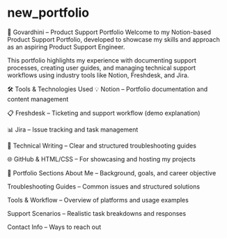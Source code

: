 # new_portfolio
🧳 Govardhini – Product Support Portfolio
Welcome to my Notion-based Product Support Portfolio, developed to showcase my skills and approach as an aspiring Product Support Engineer.

This portfolio highlights my experience with documenting support processes, creating user guides, and managing technical support workflows using industry tools like Notion, Freshdesk, and Jira.

🛠️ Tools & Technologies Used
💡 Notion – Portfolio documentation and content management

📋 Freshdesk – Ticketing and support workflow (demo explanation)

📊 Jira – Issue tracking and task management

🧠 Technical Writing – Clear and structured troubleshooting guides

🌐 GitHub & HTML/CSS – For showcasing and hosting my projects

📁 Portfolio Sections
About Me – Background, goals, and career objective

Troubleshooting Guides – Common issues and structured solutions

Tools & Workflow – Overview of platforms and usage examples

Support Scenarios – Realistic task breakdowns and responses

Contact Info – Ways to reach out
